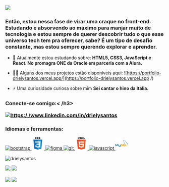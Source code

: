 <a href="https://git.io/typing-svg"><img src="https://readme-typing-svg.demolab.com/?lines=First+line+of+text;Second+line+of+text"/></a>
<h3>Então, estou nessa fase de virar uma craque no front-end. Estudando e absorvendo ao máximo para manjar muito de tecnologia e estou sempre de querer descobrir tudo o que esse universo tech tem pra oferecer, sabe? É um tipo de desafio constante, mas estou sempre querendo explorar e aprender.</h3>

- 🌱 Atualmente estou estudando sobre: **HTML5, CSS3, JavaScript e React. No promagra ONE da Oracle em parceria com a Alura.**

- 👨‍💻 Alguns dos meus projetos estão disponíveis aqui: ![https://portfolio-drielysantos.vercel.app/](https://portfolio-drielysantos.vercel.app /)

- ⚡ Uma curiosidade curiosa sobre mim **Sei cantar o hino da Itália.**

<h3 align="left">Conecte-se comigo:< /h3>
<p align="left">
<a href="https://linkedin.com/in/https://www.linkedin.com/in/drielysantos" target="blank"><img align= "center" src="https://raw.githubusercontent.com/rahuldkjain/github-profile-readme-generator/master/src/images/icons/Social/linked-in-alt.svg" alt="https:/ /www.linkedin.com/in/drielysantos" height="30" width="40" /></a>
</p>

<h3 align="left">Idiomas e ferramentas:</h3>

<p align="left"> <a href="https://getbootstrap.com" target="_blank" rel="noreferrer"> <img src="https://raw.githubusercontent.com/devicons/devicon /master/icons/bootstrap/bootstrap-plain-wordmark.svg" alt="bootstrap" width="40" height="40"/> </a> <a href="https://www.w3schools.com /css/" target="_blank" rel="noreferrer"> <img src="https://raw.githubusercontent.com/devicons/devicon/master/icons/css3/css3-original-wordmark.svg" alt= "css3" width="40" height="40"/> </a> <a href="https://www.figma.com/" target="_blank" rel="noreferrer"> <img src= "https://www.vectorlogo.zone/logos/figma/figma-icon.svg" alt="figma" width="40" height="40"/> </a> <a href="https:/ /git-scm.com/" target="_blank" rel="noreferrer"> <img src="https://www.vectorlogo.zone/logos/git-scm/git-scm-icon.svg" alt= "git" width="40" height="40"/> </a> <a href="https://www.w3.org/html/" target="_blank" rel="noreferrer"> <img src="https://raw.githubusercontent.com/devicons/devicon/master/icons/html5/html5-original-wordmark.svg" alt="html5" width="40" height="40"/> </ a> <a href="https://developer.mozilla.org/en-US/docs/Web/JavaScript" target="_blank" rel="noreferrer"> <img src="https://raw.githubusercontent .com/devicons/devicon/master/icons/javascript/javascript-original.svg" alt="javascript" width="40" height="40"/> </a> <a href="https://www .mysql.com/" target="_blank" rel="noreferrer"> <img src="https://raw.githubusercontent.com/devicons/devicon/master/icons/mysql/mysql-original-wordmark.svg" alt="mysql" width="40" height="40"/> </a> </p>

<p><img align="center" src="https://github-readme-stats.vercel. app/api/top-langs?username=drielysantos&show_icons=true&locale=en&layout=compact" alt="drielysantos" /></p>

 <div>
   <a href="https://github.com/DrielySantos">
   <img height="180em" src="https://github-readme-stats.vercel.app/api?username=DrielySantos&show_icons=true&theme=tokyonight&include_all_commits=true&count_private=true"/>
   <img height="180em" src="https://github-readme-stats.vercel.app/api/top-langs/?username=DrielySantos&layout=compact&langs_count=6&theme=tokyonight"/>

</div>
<!-- <div style="display: inline_block"><br>
  <img align="center" alt="Js" height="30" width="40" src="https://raw.githubusercontent.com/devicons/devicon/master/icons/javascript/javascript-plain.svg">
  <img align="center" alt="HTML" height="30" width="40" src="https://raw.githubusercontent.com/devicons/devicon/master/icons/html5/html5-original.svg">
  <img align="center" alt="CSS" height="30" width="40" src="https://raw.githubusercontent.com/devicons/devicon/master/icons/css3/css3-original.svg">
</div> -->
 
 <br>
 
  
 
<div> 
  <a href="https://www.linkedin.com/in/driely-santos-a03770246/" target="_blank"><img src="https://img.shields.io/badge/-LinkedIn-%230077B5?style=for-the-badge&logo=linkedin&logoColor=white" target="_blank"></a> 
  <a href = "mailto:santosdriely98@gmail.com"><img src="https://img.shields.io/badge/-Gmail-%23333?style=for-the-badge&logo=gmail&logoColor=white" target="_blank"></a>
</div>

